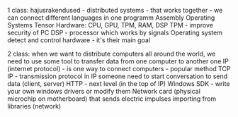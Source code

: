 1 class:
hajusrakendused - distributed systems - that works together - we can connect different languages in one programm
Assembly
Operating Systems
Tensor
Hardware: CPU, GPU, TPM, RAM, DSP
TPM - improve security of PC
DSP - processor which works by signals
Operating system detect and control hardware - it's their main goal


2 class:
when we want to distribute computers all around the world, we need to use some tool to transfer data from one computer to another one
IP (internet protocol) - is one way to connect computers - popular method
TCP IP - transmission protocol
in IP someone need to start conversation to send data (client, server)
HTTP - next level (in the top of IP)
Windows SDK - write your own windows drivers or modify them
Network card (physical microchip on motherboard) that sends electric impulses
importing from libraries (network)